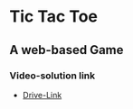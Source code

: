 # Tic Tac Toe

## A web-based Game
### Video-solution link
- [Drive-Link](https://drive.google.com/file/d/1nAl1Lm1wxDwNSkPqMoh516Le8FujgjEG/view?usp=sharing)
  
